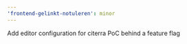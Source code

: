```yaml
---
'frontend-gelinkt-notuleren': minor
---
```


Add editor configuration for citerra PoC behind a feature flag
